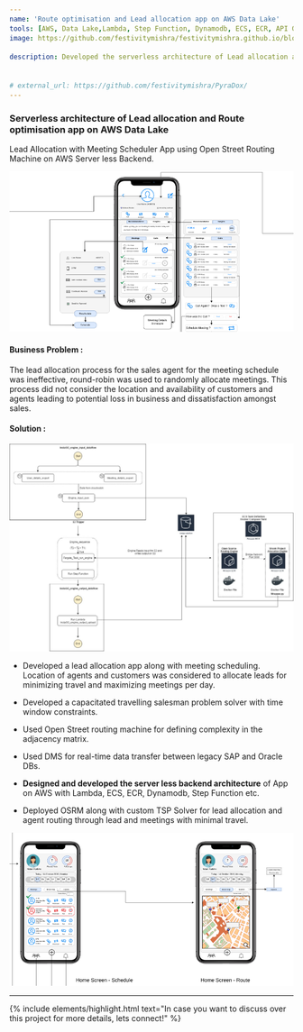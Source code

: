 ```yaml
---
name: 'Route optimisation and Lead allocation app on AWS Data Lake'
tools: [AWS, Data Lake,Lambda, Step Function, Dynamodb, ECS, ECR, API Gateway, Docker, OSRM, Fargate]
image: https://github.com/festivitymishra/festivitymishra.github.io/blob/master/_projects/figures/app2.png?raw=true

description: Developed the serverless architecture of Lead allocation and Route optimisation app on AWS Data Lake.


# external_url: https://github.com/festivitymishra/PyraDox/
---
```


### Serverless architecture of Lead allocation and Route optimisation app on AWS Data Lake

Lead Allocation with Meeting Scheduler App using Open Street Routing Machine on AWS Server less Backend.

![preview](https://github.com/festivitymishra/festivitymishra.github.io/blob/master/_projects/figures/app2.png?raw=true)

#### Business Problem : 
The lead allocation process for the sales agent for the meeting schedule was ineffective, round-robin was used to randomly allocate meetings. This process did not consider the location and availability of customers and agents leading to potential loss in business and dissatisfaction amongst sales.

#### Solution :

![preview](https://github.com/festivitymishra/festivitymishra.github.io/blob/master/_projects/figures/High_level_archi.jpeg?raw=true)


* Developed a lead allocation app along with meeting scheduling.
Location of agents and customers was considered to allocate leads for minimizing travel and maximizing meetings per day.

* Developed a capacitated travelling salesman problem solver with time window constraints.

* Used Open Street routing machine for defining complexity in the adjacency matrix.

* Used DMS for real-time data transfer between legacy SAP and Oracle DBs.

* <b>Designed and developed the server less backend architecture</b> of App on AWS with Lambda, ECS, ECR, Dynamodb, Step Function etc.

* Deployed OSRM along with custom TSP Solver for lead allocation and agent routing through lead and meetings with minimal travel.


![preview](https://github.com/festivitymishra/festivitymishra.github.io/blob/master/_projects/figures/app1.png?raw=true)

___


{% include elements/highlight.html text="In case you want to discuss over this project for more details, lets connect!" %}

<!-- The Movies Project is something like **Netflix**, the only difference is that **it's not real**! It doesn't exist! I just created it to demonstrate how the **showcase** page looks like and how you can write whatever you want with full markdown support. -->